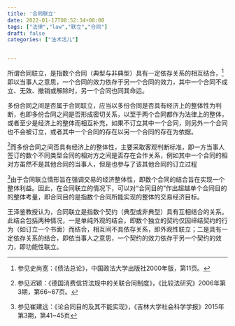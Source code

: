 ```yaml
---
title: '合同联立'
date: 2022-01-17T08:52:34+08:00
tags: ["法律","law","联立","合同"]
draft: false
categories: ["法术活儿"]


---
```


所谓合同联立，是指数个合同（典型与非典型）具有一定依存关系的相互结合，[^1]即以当事人之意思，一个合同的效力依存于另一个合同的效力，其中一个合同不成立、无效、撤销或解除时，另一个合同也同其命运。

多份合同之间是否属于合同联立，应当以多份合同是否具有经济上的整体性为判断，也即多份合同之间是否形成密切关系，以至于两个合同都作为法律上的整体，或者至少是经济上的整体而相互补充，如果不订立其中一个合同，则另外一个合同也不会被订立，或者其中一个合同的存在以另一个合同的存在为依据。

[^2]而多份合同之间否具有经济上的整体性，主要采取客观判断标准，即一方当事人签订的数个不同类型合同的相对方之间是否存在合作关系，例如其中一个合同的相对方虽然不是其他合同的当事人，但是也参与了该其他合同的订立过程

[^3]由于合同联立情形旨在强调交易的经济整体性，即数个合同的结合旨在实现一个整体利益。因此，在合同联立的情况下，可以对“合同目的”作出超越单个合同目的的整体考量，即合同目的是指数个合同所能实现的整体的交易经济目标。

王泽鉴教授认为，合同联立是指数个契约（典型或非典型）具有互相结合的关系。此结合包括两种情况，一是单纯外观的结合，即数个独立的契约仅因缔结契约的行为（如订立一个书面）而结合，相互间不具依存关系，即外观性联立；二是具有一定依存关系的结合，即依当事人之意思，一个契约的效力依存于另一个契约的效力，即功能性联立。

[^1]:参见史尚宽：《债法总论》，中国政法大学出版社2000年版，第11页。
[^2]:参见迟颖：《德国消费信贷法规中的关联合同制度》，《比较法研究》2006年第3期，第66~67页。
[^3]:参见崔建远：《论合同目的及其不能实现》，《吉林大学社会科学学报》2015年第3期，第41~45页

